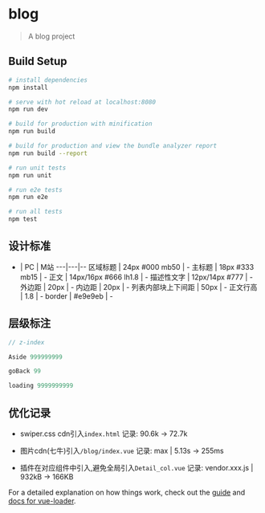 # blog

> A blog project

## Build Setup

``` bash
# install dependencies
npm install

# serve with hot reload at localhost:8080
npm run dev

# build for production with minification
npm run build

# build for production and view the bundle analyzer report
npm run build --report

# run unit tests
npm run unit

# run e2e tests
npm run e2e

# run all tests
npm test
```

## 设计标准

- | PC | M站
---|---|--
区域标题 | 24px #000 mb50 | -
主标题 | 18px #333 mb15 | -
正文 | 14px/16px #666 lh1.8 | -
描述性文字 | 12px/14px #777 | -
外边距 | 20px | -
内边距 | 20px | -
列表内部块上下间距 | 50px | -
正文行高 | 1.8 | -
border | #e9e9eb | -

## 层级标注

```js
// z-index

Aside 999999999

goBack 99

loading 9999999999
```

## 优化记录

- swiper.css cdn引入`index.html` 记录: 90.6k -> 72.7k

- 图片cdn(七牛)引入`/blog/index.vue` 记录: max | 5.13s -> 255ms

- 插件在对应组件中引入,避免全局引入`Detail_col.vue` 记录: vendor.xxx.js | 932kB -> 166KB

For a detailed explanation on how things work, check out the [guide](http://vuejs-templates.github.io/webpack/) and [docs for vue-loader](http://vuejs.github.io/vue-loader).

